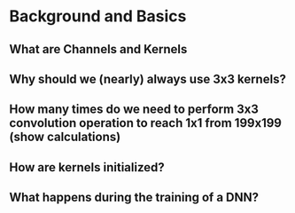 # Background and Basics</br>

## What are Channels and Kernels</br>

## Why should we (nearly) always use 3x3 kernels?</br>

## How many times do we need to perform 3x3 convolution operation to reach 1x1 from 199x199 (show calculations)</br>

## How are kernels initialized?</br>

## What happens during the training of a DNN?</br>


















